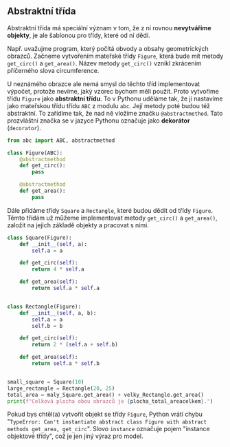 ## Abstraktní třída

Abstraktní třída má speciální význam v tom, že z ní rovnou **nevytváříme objekty**, je ale šablonou pro třídy, které od ní dědí.

Např. uvažujme program, který počítá obvody a obsahy geometrických obrazců. Začneme vytvořením mateřské třídy `Figure`, která bude mít metody `get_circ()` a `get_area()`. Název metody `get_circ()` vznikl zkrácením příčerného slova circumference.

U neznámého obrazce ale nemá smysl do těchto tříd implementovat výpočet, protože nevíme, jaký vzorec bychom měli použít. Proto vytvoříme třídu `Figure` jako **abstraktní třídu**. To v Pythonu uděláme tak, že jí nastavíme jako mateřskou třídu třídu `ABC` z modulu `abc`. Její metody poté budou též abstraktní. To zařídíme tak, že nad ně vložíme značku `@abstractmethod`. Tato prozvláštní značka se v jazyce Pythonu označuje jako **dekorátor** (`decorator`).

```python
from abc import ABC, abstractmethod

class Figure(ABC):
    @abstractmethod
    def get_circ():
        pass

    @abstractmethod
    def get_area():
        pass
```

Dále přidáme třídy `Square` a `Rectangle`, které budou dědit od třídy `Figure`. Těmto třídám už můžeme implementovat metody `get_circ()` a `get_area()`, založit na jejich základě objekty a pracovat s nimi.

```python
class Square(Figure):
    def __init__(self, a):
        self.a = a

    def get_circ(self):
        return 4 * self.a

    def get_area(self):
        return self.a * self.a


class Rectangle(Figure):
    def __init__(self, a, b):
        self.a = a
        self.b = b

    def get_circ(self):
        return 2 * (self.a + self.b)

    def get_area(self):
        return self.a * self.b


small_square = Square(10)
large_rectangle = Rectangle(20, 25)
total_area = maly_Square.get_area() + velky_Rectangle.get_area()
print(f"Celková plocha obou obrazců je {plocha_total_areacelkem}.")
```

Pokud bys chtěl(a) vytvořit objekt se třídy `Figure`, Python vrátí chybu "`TypeError: Can't instantiate abstract class Figure with abstract methods get_area, get_circ`". Slovo `instance` označuje pojem "instance objektové třídy", což je jen jiný výraz pro model.

